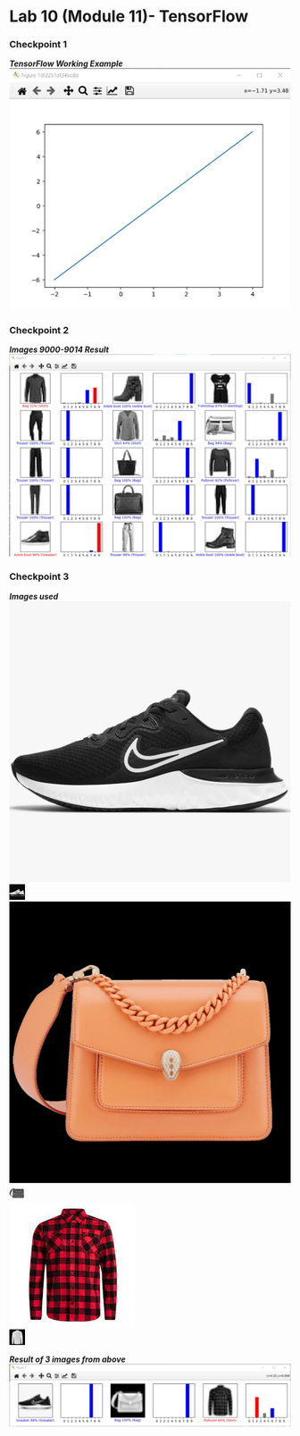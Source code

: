 # Lab 10 (Module 11)- TensorFlow

### Checkpoint 1

***TensorFlow Working Example***
![Checkpoint 1 Working Example](Images/Checkpoint1.jpg)

### Checkpoint 2

***Images 9000-9014 Result***
![Checkpoint2](Images/Check2.jpg)

### Checkpoint 3

***Images used***
![Shoe](Images/shoe.jpg)  
![Converted Shoe](Images/shoeConverted.jpg)  
![Bag](Images/bag.jpg)  
![Converted Bag](Images/bagConverted.jpg)  
![Shirt](Images/shirt.jpg)  
![Converted Shirt](Images/shirtConverted.jpg)  

***Result of 3 images from above***
![Checkpoint3](Images/Check3Right.jpg)

